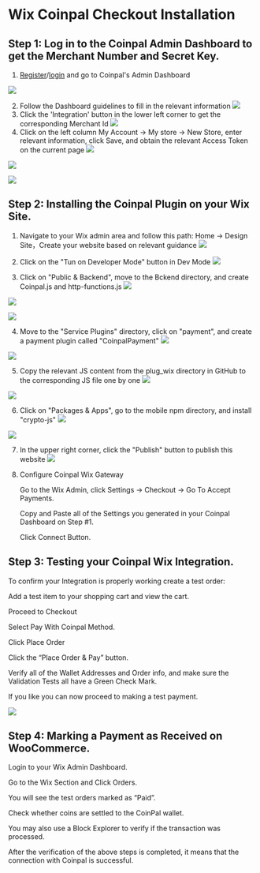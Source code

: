 # Wix Coinpal Checkout Installation

## Step 1: Log in to the Coinpal Admin Dashboard to get the Merchant Number and Secret Key.
1. [Register](https://portal.coinpal.io/#/admin/register)/[login](https://portal.coinpal.io/#/admin/login) and go to Coinpal's Admin Dashboard 

![](./img/register.png)

2. Follow the Dashboard guidelines to fill in the relevant information
![](./img/kyb.png)
3. Click the 'Integration' button in the lower left corner to get the corresponding Merchant Id
![](./img/merchant-id.png)
4. Click on the left column My Account -> My store -> New Store, enter relevant information, click Save, and obtain the relevant Access Token on the current page
![](./img/store1.png)

![](./img/store2.png)

![](./img/store3.png)

## Step 2: Installing the Coinpal Plugin on your Wix Site.

1. Navigate to your Wix admin area and follow this path: Home -> Design Site，Create your website based on relevant guidance
![](./img/website1.png)

2. Click on the "Tun on Developer Mode" button in Dev Mode
![](./img/website2.png)

3. Click on "Public & Backend", move to the Bckend directory, and create Coinpal.js and http-functions.js
![](./img/website3.png)

![](./img/website4.png)

![](./img/website4-2.png)

4. Move to the "Service Plugins" directory, click on "payment", and create a payment plugin called "CoinpalPayment"
![](./img/website5.png)

![](./img/website6.png)

5. Copy the relevant JS content from the plug_wix directory in GitHub to the corresponding JS file one by one
![](./img/website7.png)

![](./img/website8.png)

6. Click on "Packages & Apps", go to the mobile npm directory, and install "crypto-js"
![](./img/website9.png)

![](./img/website10.png)
   
7. In the upper right corner, click the "Publish" button to publish this website
![](./img/website11.png)

8. Configure Coinpal Wix Gateway
   
   Go to the Wix Admin, click Settings -> Checkout -> Go To Accept Payments.
   
   Copy and Paste all of the Settings you generated in your Coinpal Dashboard on Step #1.
   
   Click Connect Button.

## Step 3: Testing your Coinpal Wix Integration.

To confirm your Integration is properly working create a test order:

Add a test item to your shopping cart and view the cart.

Proceed to Checkout

Select Pay With Coinpal Method.

Click Place Order

Click the “Place Order & Pay” button.

Verify all of the Wallet Addresses and Order info, and make sure the Validation Tests all have a Green Check Mark.

If you like you can now proceed to making a test payment.

![](./img/payment.png)

## Step 4: Marking a Payment as Received on WooCommerce.

Login to your Wix Admin Dashboard.

Go to the Wix Section and Click Orders.

You will see the test orders marked as “Paid”.

Check whether coins are settled to the CoinPal wallet.

You may also use a Block Explorer to verify if the transaction was processed.

After the verification of the above steps is completed, it means that the connection with Coinpal is successful.





